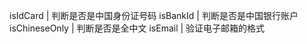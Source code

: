  isIdCard |  判断是否是中国身份证号码
 isBankId |  判断是否是中国银行账户
 isChineseOnly |  判断是否是全中文
 isEmail |  验证电子邮箱的格式
